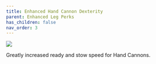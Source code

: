 ```yaml
---
title: Enhanced Hand Cannon Dexterity
parent: Enhanced Leg Perks
has_children: false
nav_order: 3
---
```


![](https://bungie.net/common/destiny2_content/icons/bb9b9a7238f7883c06a806c23d7d8e5a.png)

Greatly increased ready and stow speed for Hand Cannons.
